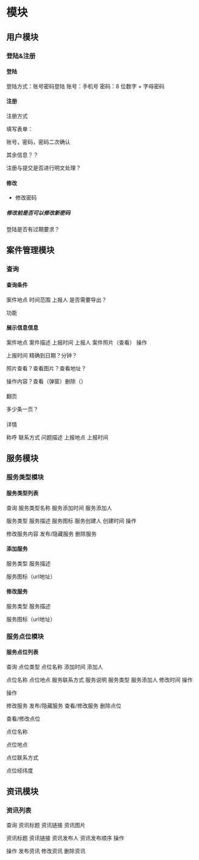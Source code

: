 # 模块

## 用户模块

### 登陆&注册

#### 登陆

登陆方式：账号密码登陆
账号：手机号
密码：8 位数字 + 字母密码

#### 注册

注册方式

填写表单：

账号，密码，密码二次确认

其余信息？？

注册与提交是否进行明文处理？

#### 修改

- 修改密码

##### 修改前是否可以修改新密码

登陆是否有过期要求？


## 案件管理模块

### 查询

#### 查询条件 

案件地点 时间范围 上报人 是否需要导出？

功能

#### 展示信息信息

案件地点  案件描述  上报时间 上报人 案件照片（查看） 操作

 
 上报时间 精确到日期？分钟？

 照片查看？查看图片？查看地址？

 操作内容？查看（弹窗）删除（）

####

翻页

多少条一页？

#### 

详情

称呼
联系方式
问题描述 
上报地点
上报时间


## 服务模块

### 服务类型模块

#### 服务类型列表

查询 服务类型名称 服务添加时间 服务添加人

服务类型 服务描述 服务图标 服务创建人 创建时间 操作

修改服务内容 发布/隐藏服务 删除服务

#### 添加服务

服务类型 服务描述

服务图标（url地址）

#### 修改服务

服务类型 服务描述

服务图标（url地址）

### 服务点位模块

#### 服务点位列表

查询 点位类型 点位名称 添加时间 添加人

点位名称 点位地点 服务联系方式 服务说明 服务类型 服务添加人 修改时间 操作

操作

修改服务 发布/隐藏服务 查看/修改服务 删除点位

查看/修改点位

点位名称

点位地点

点位联系方式

点位经纬度


## 资讯模块

### 资讯列表

查询 资讯标题 资讯链接 资讯图片 

资讯标题 资讯链接 资讯发布人 资讯发布顺序 操作

操作 发布资讯 修改资讯 删除资讯



